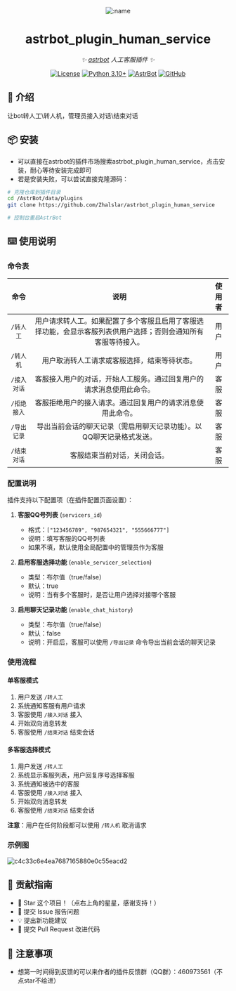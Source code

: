 
<div align="center">

![:name](https://count.getloli.com/@astrbot_plugin_human_service?name=astrbot_plugin_human_service&theme=minecraft&padding=6&offset=0&align=top&scale=1&pixelated=1&darkmode=auto)

# astrbot_plugin_human_service

_✨ [astrbot](https://github.com/AstrBotDevs/AstrBot) 人工客服插件 ✨_  

[![License](https://img.shields.io/badge/License-MIT-green.svg)](https://opensource.org/licenses/MIT)
[![Python 3.10+](https://img.shields.io/badge/Python-3.10%2B-blue.svg)](https://www.python.org/)
[![AstrBot](https://img.shields.io/badge/AstrBot-4.3.3-orange.svg)](https://github.com/Soulter/AstrBot)
[![GitHub](https://img.shields.io/badge/作者-Zhalslar-blue)](https://github.com/Zhalslar)

</div>

## 🤝 介绍

让bot转人工\转人机，管理员接入对话\结束对话

## 📦 安装

- 可以直接在astrbot的插件市场搜索astrbot_plugin_human_service，点击安装，耐心等待安装完成即可
- 若是安装失败，可以尝试直接克隆源码：

```bash
# 克隆仓库到插件目录
cd /AstrBot/data/plugins
git clone https://github.com/Zhalslar/astrbot_plugin_human_service

# 控制台重启AstrBot
```

## ⌨️ 使用说明

### 命令表

|     命令      |                    说明                    |      使用者      |
|:-------------:|:---------------------------------------------:|:----------------:|
| `/转人工`     | 用户请求转人工。如果配置了多个客服且启用了客服选择功能，会显示客服列表供用户选择；否则会通知所有客服等待接入。 | 用户 |
| `/转人机`     | 用户取消转人工请求或客服选择，结束等待状态。     | 用户 |
| `/接入对话`   | 客服接入用户的对话，开始人工服务。通过回复用户的请求消息使用此命令。 | 客服 |
| `/拒绝接入`   | 客服拒绝用户的接入请求。通过回复用户的请求消息使用此命令。 | 客服 |
| `/导出记录`   | 导出当前会话的聊天记录（需启用聊天记录功能）。以QQ聊天记录格式发送。 | 客服 |
| `/结束对话`   | 客服结束当前对话，关闭会话。                   | 客服 |

### 配置说明

插件支持以下配置项（在插件配置页面设置）：

1. **客服QQ号列表** (`servicers_id`)
   - 格式：`["123456789", "987654321", "555666777"]`
   - 说明：填写客服的QQ号列表
   - 如果不填，默认使用全局配置中的管理员作为客服

2. **启用客服选择功能** (`enable_servicer_selection`)
   - 类型：布尔值（true/false）
   - 默认：true
   - 说明：当有多个客服时，是否让用户选择对接哪个客服

3. **启用聊天记录功能** (`enable_chat_history`)
   - 类型：布尔值（true/false）
   - 默认：false
   - 说明：开启后，客服可以使用 `/导出记录` 命令导出当前会话的聊天记录

### 使用流程

#### 单客服模式
1. 用户发送 `/转人工`
2. 系统通知客服有用户请求
3. 客服使用 `/接入对话` 接入
4. 开始双向消息转发
5. 客服使用 `/结束对话` 结束会话

#### 多客服选择模式
1. 用户发送 `/转人工`
2. 系统显示客服列表，用户回复序号选择客服
3. 系统通知被选中的客服
4. 客服使用 `/接入对话` 接入
5. 开始双向消息转发
6. 客服使用 `/结束对话` 结束会话

**注意**：用户在任何阶段都可以使用 `/转人机` 取消请求

### 示例图

![c4c33c6e4ea7687165880e0c55eacd2](https://github.com/user-attachments/assets/4024faae-3932-4c63-9ceb-b72f785fbb03)

## 👥 贡献指南

- 🌟 Star 这个项目！（点右上角的星星，感谢支持！）
- 🐛 提交 Issue 报告问题
- 💡 提出新功能建议
- 🔧 提交 Pull Request 改进代码

## 📌 注意事项

- 想第一时间得到反馈的可以来作者的插件反馈群（QQ群）：460973561（不点star不给进）
